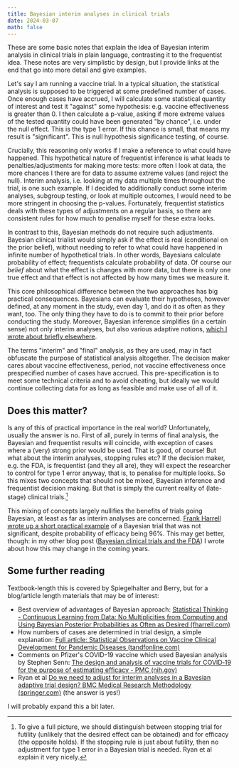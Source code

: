 ```yaml
---
title: Bayesian interim analyses in clinical trials
date: 2024-03-07
math: false
---
```


These are some basic notes that explain the idea of Bayesian interim analysis in clinical trials in plain language, contrasting it to the frequentist idea. These notes are very simplistic by design, but I provide links at the end that go into more detail and give examples.

Let's say I am running a vaccine trial. In a typical situation, the statistical analysis is supposed to be triggered at some predefined number of cases. Once enough cases have accrued, I will calculate some statistical quantity of interest and test it "against" some hypothesis: e.g. vaccine effectiveness is greater than 0. I then calculate a p-value, asking if more extreme values of the tested quantity could have been generated "by chance", i.e. under the null effect. This is the type 1 error. If this chance is small, that means  my result is "significant". This is null hypothesis significance testing, of course.

Crucially, this reasoning only works if I make a reference to what could have happened. This hypothetical nature of frequentist inference is what leads to penalties/adjustments for making more tests: more often I look at data, the more chances I there are for data to assume extreme values (and reject the null). Interim analysis, i.e. looking at my data multiple times throughout the trial, is one such example. If I decided to additionally conduct some interim analyses, subgroup testing, or look at multiple outcomes, I would need to be more stringent in choosing the p-values. Fortunately, frequentist statistics deals with these types of adjustments on a regular basis, so there are consistent rules for how much to penalise myself for these extra looks.

In contrast to this, Bayesian methods do not require such adjustments. Bayesian clinical trialist would simply ask if the effect is real (conditional on the prior belief), without needing to refer to what could have happened in infinite number of hypothetical trials. In other words, Bayesians calculate probability of effect; frequentists calculate probability of data. Of course our _belief_ about what the effect is changes with more data, but there is only one true effect and that effect is not affected by how many times we measure it. 

This core philosophical difference between the two approaches has big practical consequences. Bayesians can evaluate their hypotheses, however defined, at any moment in the study, even day 1, and do it as often as they want, too. The only thing they have to do is to commit to their prior before conducting the study. Moreover, Bayesian inference simplifies (in a certain sense) not only interim analyses, but also various adaptive notions, [which I wrote about briefly elsewhere](https://wwiecek.github.io/posts/bayes-fda/).

The terms "interim" and "final" analysis, as they are used, may in fact obfuscate the purpose of statistical analysis altogether. The decision maker cares about vaccine effectiveness, period, not vaccine effectiveness once prespecified number of cases have accrued. This pre-specification is to meet some technical criteria and to avoid cheating, but ideally we would continue collecting data for as long as feasible and make use of all of it.

## Does this matter?

Is any of this of practical importance in the real world? Unfortunately, usually the answer is no. First of all, purely in terms of final analysis, the Bayesian and frequentist results will coincide, with exception of cases where a (very) strong prior would be used. That is good, of course! But what about the interim analyses, stopping rules etc? If the decision maker, e.g. the FDA, is frequentist (and they all are), they will expect the researcher to control for type 1 error anyway, that is, to penalise for multiple looks. So this mixes two concepts that should not be mixed, Bayesian inference and frequentist decision making. But that is simply the current reality of (late-stage) clinical trials.[^adj] 

This mixing of concepts largely nullifies the benefits of trials going Bayesian, at least as far as interim analyses are concerned. [Frank Harrell wrote up a short practical example](https://www.fharrell.com/post/hybrid/) of a Bayesian trial that was not significant, despite probability of efficacy being 96%. This may get better, though: in my other blog post ([Bayesian clinical trials and the FDA](https://wwiecek.github.io/posts/bayes-fda/)) I wrote about how this may change in the coming years. 

[^adj]:To give a full picture, we should distinguish between stopping trial for futility (unlikely that the desired effect can be obtained) and for efficacy (the opposite holds). If the stopping rule is just about futility, then no adjustment for type 1 error in a Bayesian trial is needed. Ryan et al explain it very nicely.

## Some further reading

Textbook-length this is covered by Spiegelhalter and Berry, but for a blog/article length materials that may be of interest:

- Best overview of advantages of Bayesian approach: [Statistical Thinking - Continuous Learning from Data: No Multiplicities from Computing and Using Bayesian Posterior Probabilities as Often as Desired (fharrell.com)](https://www.fharrell.com/post/bayes-seq/#introduction)
- How numbers of cases are determined in trial design, a simple explanation: [Full article: Statistical Observations on Vaccine Clinical Development for Pandemic Diseases (tandfonline.com)](https://www.tandfonline.com/doi/full/10.1080/19466315.2021.1919197?casa_token=tqdGo8J3_0AAAAAA%3APl_WQlOCGluMKikNPcTK-B8lRpilo_iJ6UMXcDfSZHgF4A6LTyAsamaTfCIWKlVPvgHW1qZ6Uju0Pw)
- Comments on Pfizer's COVID-19 vaccine which used Bayesian analysis by Stephen Senn: [The design and analysis of vaccine trials for COVID‐19 for the purpose of estimating efficacy - PMC (nih.gov)](https://www.ncbi.nlm.nih.gov/pmc/articles/PMC9350415/)
- Ryan et al [Do we need to adjust for interim analyses in a Bayesian adaptive trial design? BMC Medical Research Methodology (springer.com)](https://link.springer.com/article/10.1186/s12874-020-01042-7) (the answer is yes!)

I will probably expand this a bit later.
